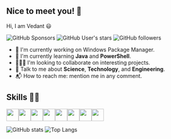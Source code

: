 ## Nice to meet you! :wave:

Hi, I am Vedant :smiley:

![GitHub Sponsors][github-sponsors-badge]
![GitHub User's stars][github-user-stars-badge]
![GitHub followers][github-followers-badge]

- :telescope: I'm currently working on Windows Package Manager.
- :seedling: I'm currently learning <b>Java</b> and <b>PowerShell</b>.
- :people_holding_hands: I'm looking to collaborate on interesting projects.
- :speech_balloon: Talk to me about <b>Science</b>, <b>Technology</b>, and <b>Engineering</b>.
- :mailbox_with_mail: How to reach me: mention me in any comment.

## Skills :technologist:

<img src="https://github.com/vedantmgoyal2009/vedantmgoyal2009/blob/main/.github/images/icons8-git.svg" width="32px"><img src="https://github.com/vedantmgoyal2009/vedantmgoyal2009/blob/main/.github/images/icons8-github.svg" width="32px"><img src="https://github.com/vedantmgoyal2009/vedantmgoyal2009/blob/main/.github/images/icons8-java.svg" width="32px"><img src="https://github.com/vedantmgoyal2009/vedantmgoyal2009/blob/main/.github/images/icons8-powershell.svg" width="32px"><img src="https://github.com/vedantmgoyal2009/vedantmgoyal2009/blob/main/.github/images/icons8-linux-30.png" width="32px"><img src="https://github.com/vedantmgoyal2009/vedantmgoyal2009/blob/main/.github/images/icons8-google-firebase-console.svg" width="32px"><img src="https://github.com/vedantmgoyal2009/vedantmgoyal2009/blob/main/.github/images/icons8-javascript.svg" width="32px"><img src="https://github.com/vedantmgoyal2009/vedantmgoyal2009/blob/main/.github/images/icons8-wordpress.svg" width="32px">

![GitHub stats][github-readme-stats-card] ![Top Langs][github-top-languages-card]

[github-followers-badge]: https://img.shields.io/github/followers/vedantmgoyal2009?logo=github&color=indigo&style=for-the-badge
[github-sponsors-badge]: https://img.shields.io/github/sponsors/vedantmgoyal2009?logo=githubsponsors&style=for-the-badge
[github-user-stars-badge]: https://img.shields.io/github/stars/vedantmgoyal2009?affiliations=OWNER%2CCOLLABORATOR&style=for-the-badge
[github-readme-stats-card]: https://github-readme-stats.vercel.app/api?username=vedantmgoyal2009&show_icons=true&theme=gruvbox
[github-top-languages-card]: https://github-readme-stats.vercel.app/api/top-langs/?username=vedantmgoyal2009&layout=compact&theme=gruvbox
